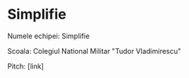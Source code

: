 # Simplifie

Numele echipei: Simplifie

Scoala: Colegiul National Militar "Tudor Vladimirescu" 

Pitch: [link]
